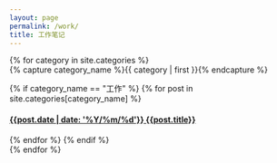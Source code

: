 ```yaml
---
layout: page
permalink: /work/
title: 工作笔记
---
```


<div id="archives">
{% for category in site.categories %}
  <div class="archive-group">
    {% capture category_name %}{{ category | first }}{% endcapture %}
    <div id="#{{ category_name | slugize }}"></div>
    <p></p>
    {% if category_name == "工作" %}
      {% for post in site.categories[category_name] %}
        <article class="archive-item">
        <h4><a href="{{ site.baseurl }}{{ post.url }}"> {{post.date | date: '%Y/%m/%d'}}   {{post.title}}</a> </h4>
        </article>
      {% endfor %}
    {% endif %}
  </div>
{% endfor %}
</div>
